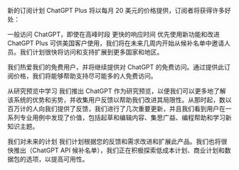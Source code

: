 新的订阅计划 ChatGPT Plus 将以每月 20 美元的价格提供，订阅者将获得许多好处：

一般访问 ChatGPT，即使在高峰时段
更快的响应时间
优先使用新功能和改进
ChatGPT Plus 可供美国客户使用，我们将在未来几周内开始从候补名单中邀请人员。我们计划很快将访问和支持扩展到更多国家和地区。

我们热爱我们的免费用户，并将继续提供对 ChatGPT 的免费访问。通过提供此订阅价格，我们将能够帮助支持尽可能多的人免费访问。

从研究预览中学习
我们推出 ChatGPT 作为研究预览，以便我们可以更多地了解该系统的优势和劣势，并收集用户反馈以帮助我们改进其局限性。从那时起，数以百万计的人向我们提供了反馈，我们进行了几次重要更新，并且我们看到用户在一系列专业用例中发现了价值，包括起草和编辑内容、集思广益、编程帮助和学习新知识主题。

我们对未来的计划
我们计划根据您的反馈和需求改进和扩展此产品。我们也将很快推出（ChatGPT API 候补名单），我们正在积极探索低成本计划、商业计划和数据包的选项，以提高可用性。
